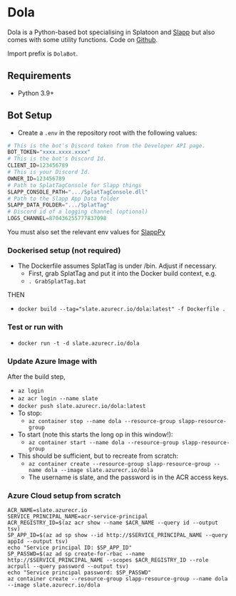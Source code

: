# Dola
Dola is a Python-based bot specialising in Splatoon and [Slapp](https://github.com/kjhf/SplatTag) but also comes with some utility functions.
Code on [Github](https://github.com/kjhf/DolaBot).

Import prefix is `DolaBot`.

## Requirements
- Python 3.9+

## Bot Setup
* Create a `.env` in the repository root with the following values:

```py
# This is the bot's Discord token from the Developer API page.
BOT_TOKEN="xxxx.xxxx.xxxx"
# This is the bot's Discord Id.
CLIENT_ID=123456789
# This is your Discord Id.
OWNER_ID=123456789
# Path to SplatTagConsole for Slapp things
SLAPP_CONSOLE_PATH=".../SplatTagConsole.dll"
# Path to the Slapp App Data folder
SLAPP_DATA_FOLDER=".../SplatTag"
# Discord id of a logging channel (optional)
LOGS_CHANNEL=870436255777837098
```

You must also set the relevant env values for [SlappPy](https://github.com/kjhf/SlappPy)

### Dockerised setup (not required)
* The Dockerfile assumes SplatTag is under /bin. Adjust if necessary.
  * First, grab SplatTag and put it into the Docker build context, e.g.
  * `. GrabSplatTag.bat`
  
THEN
* `docker build --tag="slate.azurecr.io/dola:latest" -f Dockerfile .`

### Test or run with 
* `docker run -t -d slate.azurecr.io/dola`

### Update Azure Image with
After the build step,
* `az login`
* `az acr login --name slate`
* `docker push slate.azurecr.io/dola:latest`
* To stop:
  * `az container stop --name dola --resource-group slapp-resource-group`
* To start (note this starts the long op in this window!):
  * `az container start --name dola --resource-group slapp-resource-group`
* This should be sufficient, but to recreate from scratch:
  * `az container create --resource-group slapp-resource-group --name dola --image slate.azurecr.io/dola`
  * The username is slate, and the password is in the ACR access keys.

### Azure Cloud setup from scratch
```shell
ACR_NAME=slate.azurecr.io
SERVICE_PRINCIPAL_NAME=acr-service-principal
ACR_REGISTRY_ID=$(az acr show --name $ACR_NAME --query id --output tsv)
SP_APP_ID=$(az ad sp show --id http://$SERVICE_PRINCIPAL_NAME --query appId --output tsv)
echo "Service principal ID: $SP_APP_ID"
SP_PASSWD=$(az ad sp create-for-rbac --name http://$SERVICE_PRINCIPAL_NAME --scopes $ACR_REGISTRY_ID --role acrpull --query password --output tsv)
echo "Service principal password: $SP_PASSWD"
az container create --resource-group slapp-resource-group --name dola --image slate.azurecr.io/dola
```